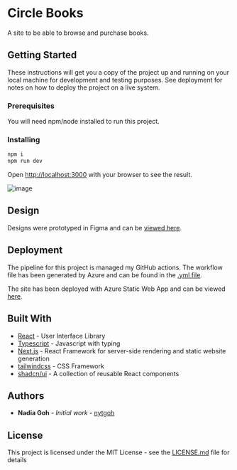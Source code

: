 # Circle Books

A site to be able to browse and purchase books.

## Getting Started

These instructions will get you a copy of the project up and running on your local machine for development and testing purposes. See deployment for notes on how to deploy the project on a live system.

### Prerequisites

You will need npm/node installed to run this project.

### Installing

```bash
npm i
npm run dev
```

Open [http://localhost:3000](http://localhost:3000) with your browser to see the result.

![image](https://github.com/user-attachments/assets/0a24a4bd-ab85-4fa1-a598-d040a44ce4f9)

## Design

Designs were prototyped in Figma and can be [viewed here](https://www.figma.com/proto/9QRt6dONYAiEnCHtmI6cUu/Circle---Frontend-Challenge?node-id=19-1462&t=pZbOHM7XAcUSxmZH-1). 


## Deployment

The pipeline for this project is managed my GitHub actions. The workflow file has been generated by Azure and can be found in the [.yml file](.github/workflows/azure-static-web-apps-white-mushroom-047d02110.yml).

The site has been deployed with Azure Static Web App and can be viewed [here](https://white-mushroom-047d02110.5.azurestaticapps.net/).

## Built With

* [React](https://react.dev/) - User Interface Library
* [Typescript](https://www.typescriptlang.org/) - Javascript with typing
* [Next.js](https://nextjs.org/) - React Framework for server-side rendering and static website generation
* [tailwindcss](https://tailwindcss.com/) - CSS Framework
* [shadcn/ui](https://ui.shadcn.com/) - A collection of reusable React components

## Authors

* **Nadia Goh** - *Initial work* - [nytgoh](https://github.com/nytgoh)

## License

This project is licensed under the MIT License - see the [LICENSE.md](LICENSE.md) file for details
